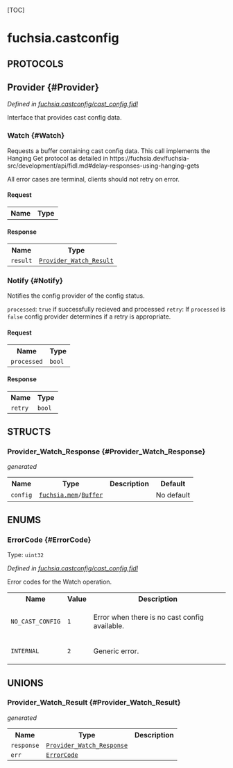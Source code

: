 [TOC]

# fuchsia.castconfig


## **PROTOCOLS**

## Provider {#Provider}
*Defined in [fuchsia.castconfig/cast_config.fidl](https://fuchsia.googlesource.com/fuchsia/+/master/sdk/fidl/fuchsia.castconfig/cast_config.fidl#19)*

<p>Interface that provides cast config data.</p>

### Watch {#Watch}

<p>Requests a buffer containing cast config data.
This call implements the Hanging Get protocol as detailed in
https://fuchsia.dev/fuchsia-src/development/api/fidl.md#delay-responses-using-hanging-gets</p>
<p>All error cases are terminal, clients should not retry on error.</p>

#### Request
<table>
    <tr><th>Name</th><th>Type</th></tr>
    </table>


#### Response
<table>
    <tr><th>Name</th><th>Type</th></tr>
    <tr>
            <td><code>result</code></td>
            <td>
                <code><a class='link' href='#Provider_Watch_Result'>Provider_Watch_Result</a></code>
            </td>
        </tr></table>

### Notify {#Notify}

<p>Notifies the config provider of the config status.</p>
<p><code>processed</code>: <code>true</code> if successfully recieved and processed
<code>retry</code>: If <code>processed</code> is <code>false</code> config provider determines if a retry
is appropriate.</p>

#### Request
<table>
    <tr><th>Name</th><th>Type</th></tr>
    <tr>
            <td><code>processed</code></td>
            <td>
                <code>bool</code>
            </td>
        </tr></table>


#### Response
<table>
    <tr><th>Name</th><th>Type</th></tr>
    <tr>
            <td><code>retry</code></td>
            <td>
                <code>bool</code>
            </td>
        </tr></table>



## **STRUCTS**

### Provider_Watch_Response {#Provider_Watch_Response}
*generated*





<table>
    <tr><th>Name</th><th>Type</th><th>Description</th><th>Default</th></tr><tr>
            <td><code>config</code></td>
            <td>
                <code><a class='link' href='../fuchsia.mem/'>fuchsia.mem</a>/<a class='link' href='../fuchsia.mem/#Buffer'>Buffer</a></code>
            </td>
            <td></td>
            <td>No default</td>
        </tr>
</table>



## **ENUMS**

### ErrorCode {#ErrorCode}
Type: <code>uint32</code>

*Defined in [fuchsia.castconfig/cast_config.fidl](https://fuchsia.googlesource.com/fuchsia/+/master/sdk/fidl/fuchsia.castconfig/cast_config.fidl#10)*

<p>Error codes for the Watch operation.</p>


<table>
    <tr><th>Name</th><th>Value</th><th>Description</th></tr><tr>
            <td><code>NO_CAST_CONFIG</code></td>
            <td><code>1</code></td>
            <td><p>Error when there is no cast config available.</p>
</td>
        </tr><tr>
            <td><code>INTERNAL</code></td>
            <td><code>2</code></td>
            <td><p>Generic error.</p>
</td>
        </tr></table>





## **UNIONS**

### Provider_Watch_Result {#Provider_Watch_Result}
*generated*


<table>
    <tr><th>Name</th><th>Type</th><th>Description</th></tr><tr>
            <td><code>response</code></td>
            <td>
                <code><a class='link' href='#Provider_Watch_Response'>Provider_Watch_Response</a></code>
            </td>
            <td></td>
        </tr><tr>
            <td><code>err</code></td>
            <td>
                <code><a class='link' href='#ErrorCode'>ErrorCode</a></code>
            </td>
            <td></td>
        </tr></table>








